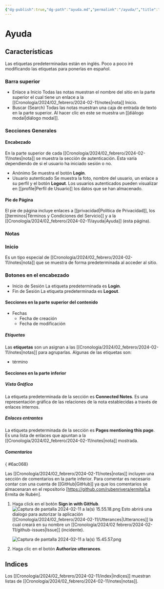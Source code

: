 ```yaml
---
{"dg-publish":true,"dg-path":"ayuda.md","permalink":"/ayuda/","title":"Ayuda de Hub de La Ermita de Rubén","tags":["ayuda"],"created":"2024-02-11T15:47:38.003-06:00","updated":"2024-02-23T18:17:59.960-06:00"}
---
```


# Ayuda
## Características
Las etiquetas predeterminadas están en inglés. Poco a poco iré modificando las etiquetas para ponerlas en español.
### Barra superior
- Enlace a Inicio
	Todas las notas muestran el nombre del sitio en la parte superior el cual tiene un enlace a la [[Cronología/2024/02_febrero/2024-02-11/notes\|nota]] Inicio.
- Buscar (Search)
	Todas las notas muestran una caja de entrada de texto en la parte superior. Al hacer clic en este se muestra un [[diálogo modal\|diálogo modal]].
### Secciones Generales
#### Encabezado
En la parte superior de cada [[Cronología/2024/02_febrero/2024-02-11/notes\|nota]] se muestra la sección de autenticación. Esta varía dependiendo de si el usuario ha iniciado sesión o no.
- Anónimo
	Se muestra el botón **Login**.
- Usuario autenticado
	Se muestra la foto, nombre del usuario, un enlace a su perfil y el botón **Logout**. Los usuarios autenticados pueden visualizar  en [[profile\|Perfil de Usuario]] los datos que se han almacenado.
#### Pie de Página
 El pie de página incluye enlaces a [[privacidad\|Política de Privacidad]], los [[terminos\|Términos y Condiciones del Servicio]] y a la [[Cronología/2024/02_febrero/2024-02-11/ayuda\|Ayuda]] (esta página).
### Notas
### Inicio
Es un tipo especial de [[Cronología/2024/02_febrero/2024-02-11/notes\|nota]] que se muestra de forma predeterminada al acceder al sitio. 
### Botones en el encabezado
- Inicio de Sesión
	La etiqueta predeterminada es **Login**.
- Fin de Sesión
	La etiqueta predeterminada es **Logout**.
#### Secciones en la parte superior del contenido
- Fechas
	- Fecha de creación
	- Fecha de modificación
##### Etiquetas
Las **etiquetas** son un asignan a las [[Cronología/2024/02_febrero/2024-02-11/notes\|notas]] para agruparlas. Algunas de las etiquetas son:

- término
#### Secciones en la parte inferior
##### Vista Gráfica
La etiqueta predeterminada de la sección es **Connected Notes**. Es una representación gráfica de las relaciones de la nota establecidas a través de enlaces internos.
##### Enlaces entrantes
La etiqueta predeterminada de la sección es **Pages mentioning this page**. Es una lista de enlaces que apuntan a la [[Cronología/2024/02_febrero/2024-02-11/notes\|nota]] mostrada.
##### Comentarios
{ #6ac068}


Las [[Cronología/2024/02_febrero/2024-02-11/notes\|notas]] incluyen una sección de comentarios en la parte inferior. Para comentar es necesario contar con una cuenta de [[GitHub\|GitHub]] ya que los comentarios se almacenaran en el repositorio [https://github.com/rubenrivera/ermita|La Ermita de Rubén].

1. Haga click en el botón **Sign in with GitHub**.
	![Captura de pantalla 2024-02-11 a la(s) 15.55.18.png](/img/user/Captura%20de%20pantalla%202024-02-11%20a%20la(s)%2015.55.18.png)
	Esto abrirá una dialogo para autorizar la aplicación [[Cronología/2024/02_febrero/2024-02-11/Utterances\|Utterances]] la cual creará en su nombre un [[Cronología/2024/02 febrero/2024-02-11/github-issues\|Issue]] (incidente).
	
	![Captura de pantalla 2024-02-11 a la(s) 15.45.57.png](/img/user/Captura%20de%20pantalla%202024-02-11%20a%20la(s)%2015.45.57.png)
2. Haga clic en el botón **Authorize utterances**.

## Indices
Los [[Cronología/2024/02_febrero/2024-02-11/index\|índices]] muestran listas de [[Cronología/2024/02_febrero/2024-02-11/notes\|notas]]. 
